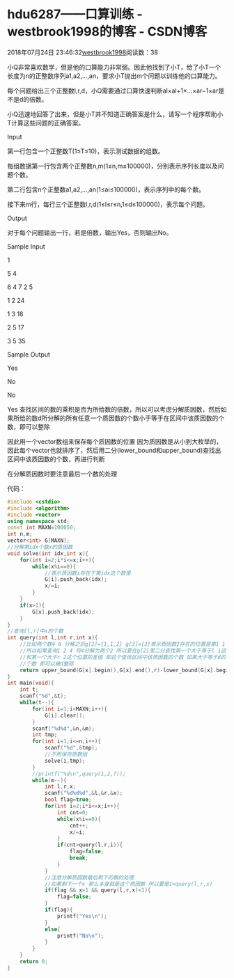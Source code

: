 # hdu6287——口算训练 - westbrook1998的博客 - CSDN博客





2018年07月24日 23:46:32[westbrook1998](https://me.csdn.net/westbrook1998)阅读数：38








> 
小Q非常喜欢数学，但是他的口算能力非常弱。因此他找到了小T，给了小T一个长度为n的正整数序列a1,a2,…,an，要求小T抛出m个问题以训练他的口算能力。  

  每个问题给出三个正整数l,r,d，小Q需要通过口算快速判断al×al+1×…×ar−1×ar是不是d的倍数。  

  小Q迅速地回答了出来，但是小T并不知道正确答案是什么，请写一个程序帮助小T计算这些问题的正确答案。 

  Input 

  第一行包含一个正整数T(1≤T≤10)，表示测试数据的组数。  

  每组数据第一行包含两个正整数n,m(1≤n,m≤100000)，分别表示序列长度以及问题个数。  

  第二行包含n个正整数a1,a2,…,an(1≤ai≤100000)，表示序列中的每个数。  

  接下来m行，每行三个正整数l,r,d(1≤l≤r≤n,1≤d≤100000)，表示每个问题。 

  Output 

  对于每个问题输出一行，若是倍数，输出Yes，否则输出No。 

  Sample Input 

  1 

  5 4 

  6 4 7 2 5 

  1 2 24 

  1 3 18 

  2 5 17 

  3 5 35 

  Sample Output 

  Yes 

  No 

  No 

  Yes
查找区间的数的乘积是否为所给数的倍数，所以可以考虑分解质因数，然后如果所给的数d所分解的所有任意一个质因数的个数小于等于在区间中该质因数的个数，即可以整除

因此用一个vector数组来保存每个质因数的位置 因为质因数是从小到大枚举的，因此每个vector也就排序了，然后用二分(lower_bound和upper_bound)查找出区间中该质因数的个数，再进行判断

在分解质因数时要注意最后一个数的处理 

代码：

```cpp
#include <cstdio>
#include <algorithm>
#include <vector>
using namespace std;
const int MAXN=100050;
int n,m;
vector<int> G[MAXN];
//分解第idx个数x的质因数
void solve(int idx,int x){
    for(int i=2;i*i<=x;i++){
        while(x%i==0){
            //表示质因数i存在于第idx这个数里
            G[i].push_back(idx);
            x/=i;
        }
    }
    if(x>1){
        G[x].push_back(idx);
    }
}
//查询[l,r]中x的个数
int query(int l,int r,int x){
    //比如两个数4 6 分解之后g[2]={1,1,2} g[3]={2}表示质因数2存在的位置是第1 1 2个数
    //所以如果查询1 2 4 将4分解为两个2 所以要在g[2]里二分查找第一个大于等于l 1这个位置的
    //和第一个大于r 2这个位置的差值 即这个查询区间中该质因数的个数 如果大于等于d的该质因数
    //个数 即可以被d整除
    return upper_bound(G[x].begin(),G[x].end(),r)-lower_bound(G[x].begin(),G[x].end(),l);
}
int main(void){
    int t;
    scanf("%d",&t);
    while(t--){
        for(int i=1;i<MAXN;i++){
            G[i].clear();
        }
        scanf("%d%d",&n,&m);
        int tmp;
        for(int i=1;i<=n;i++){
            scanf("%d",&tmp);
            //不用保存原数组
            solve(i,tmp);
        }
        //printf("%d\n",query(1,2,7));
        while(m--){
            int l,r,x;
            scanf("%d%d%d",&l,&r,&x);
            bool flag=true;
            for(int i=2;i*i<=x;i++){
                int cnt=0;
                while(x%i==0){
                    cnt++;
                    x/=i;
                }
                if(cnt>query(l,r,i)){
                    flag=false;
                    break;
                }
            }
            //注意分解质因数最后剩下的数的处理
            //如果剩下一个x 那么本身就是这个质因数 所以要是1>query(l,r,x)
            if(flag && x>1 && query(l,r,x)<1){
                flag=false;
            }
            if(flag){
                printf("Yes\n");
            }
            else{
                printf("No\n");
            }
        }
    }
    return 0;
}
```





